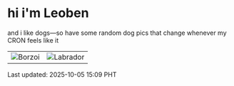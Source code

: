 # hi i'm Leoben

and i like dogs—so have some random dog pics that change whenever my CRON feels like it

|  |  |
|--------|----------|
| ![Borzoi](https://random-dog-vercel.vercel.app/api/random-borzoi?v=1759648152) | ![Labrador](https://random-dog-vercel.vercel.app/api/random-labrador?v=1759648152) |

Last updated: 2025-10-05 15:09 PHT
